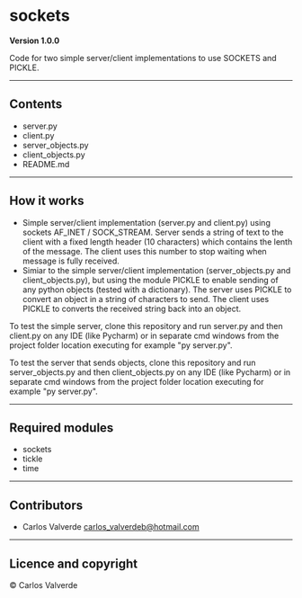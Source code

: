 # sockets

**Version 1.0.0**

Code for two simple server/client implementations to use SOCKETS and PICKLE.

---

## Contents

- server.py
- client.py
- server_objects.py
- client_objects.py
- README.md

---

## How it works


- Simple server/client implementation (server.py and client.py) using sockets AF_INET / SOCK_STREAM. Server sends a string of text to the client with a fixed length header (10 characters) which contains the lenth of the message. The client  uses this number to stop waiting when message is fully received.
- Simiar to the simple server/client implementation (server_objects.py and client_objects.py), but using the module PICKLE to enable sending of any python objects (tested with a dictionary). The server uses PICKLE to convert an object in a string of characters to send. The client uses PICKLE to converts the received string back into an object.

To test the simple server, clone this repository and run server.py and then client.py on any IDE (like Pycharm) or in separate cmd windows from the project folder location executing for example "py server.py".

To test the server that sends objects, clone this repository and run server_objects.py and then client_objects.py on any IDE (like Pycharm) or in separate cmd windows from the project folder location executing for example "py server.py".
  
---

## Required modules

- sockets
- tickle
- time

---

## Contributors

- Carlos Valverde <carlos_valverdeb@hotmail.com>

---
## Licence and copyright

© Carlos Valverde